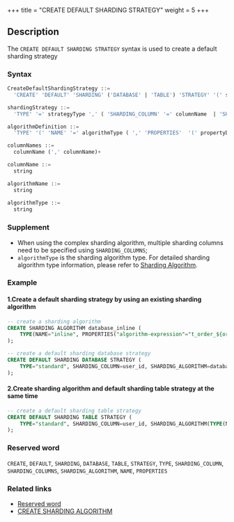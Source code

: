 +++
title = "CREATE DEFAULT SHARDING STRATEGY"
weight = 5
+++

## Description

The `CREATE DEFAULT SHARDING STRATEGY` syntax is used to create a default sharding strategy

### Syntax

```sql
CreateDefaultShardingStrategy ::=
  'CREATE' 'DEFAULT' 'SHARDING' ('DATABASE' | 'TABLE') 'STRATEGY' '(' shardingStrategy ')'

shardingStrategy ::=
  'TYPE' '=' strategyType ',' ( 'SHARDING_COLUMN' '=' columnName  | 'SHARDING_COLUMNS' '=' columnNames ) ',' ( 'SHARDING_ALGORITHM' '=' algorithmName | algorithmDefinition )

algorithmDefinition ::=
  'TYPE' '(' 'NAME' '=' algorithmType ( ',' 'PROPERTIES'  '(' propertyDefinition  ')' )?')'  

columnNames ::=
  columnName (',' columnName)+

columnName ::=
  string

algorithmName ::=
  string
  
algorithmType ::=
  string
```

### Supplement

- When using the complex sharding algorithm, multiple sharding columns need to be specified using `SHARDING_COLUMNS`;
- `algorithmType` is the sharding algorithm type. For detailed sharding algorithm type information, please refer
  to [Sharding Algorithm](/en/user-manual/common-config/builtin-algorithm/sharding/).

### Example

#### 1.Create a default sharding strategy by using an existing sharding algorithm

```sql
-- create a sharding algorithm
CREATE SHARDING ALGORITHM database_inline (
    TYPE(NAME="inline", PROPERTIES("algorithm-expression"="t_order_${order_id % 2}"))
);

-- create a default sharding database strategy
CREATE DEFAULT SHARDING DATABASE STRATEGY (
    TYPE="standard", SHARDING_COLUMN=user_id, SHARDING_ALGORITHM=database_inline
);
```

#### 2.Create sharding algorithm and default sharding table strategy at the same time

```sql
-- create a default sharding table strategy
CREATE DEFAULT SHARDING TABLE STRATEGY (
    TYPE="standard", SHARDING_COLUMN=user_id, SHARDING_ALGORITHM(TYPE(NAME="inline", PROPERTIES("algorithm-expression"="t_order_${user_id % 2}")))
);
```

### Reserved word

`CREATE`, `DEFAULT`, `SHARDING`, `DATABASE`, `TABLE`, `STRATEGY`, `TYPE`, `SHARDING_COLUMN`, `SHARDING_COLUMNS`, `SHARDING_ALGORITHM`, `NAME`, `PROPERTIES`

### Related links

- [Reserved word](/en/reference/distsql/syntax/reserved-word/)
- [CREATE SHARDING ALGORITHM](/en/reference/distsql/syntax/rdl/rule-definition/create-sharding-algorithm/)
